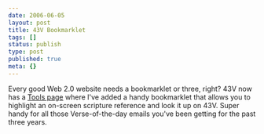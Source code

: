 ```yaml
---
date: 2006-06-05
layout: post
title: 43V Bookmarklet
tags: []
status: publish
type: post
published: true
meta: {}
---
```

Every good Web 2.0 website needs a bookmarklet or three, right?  43V now has a <a href="http://43verses.com/about/tools" target="_blank">Tools page</a> where I&#39;ve added a handy bookmarklet that allows you to highlight an on-screen scripture reference and look it up on 43V. Super handy for all those Verse-of-the-day emails you&#39;ve been getting for the past three years.
